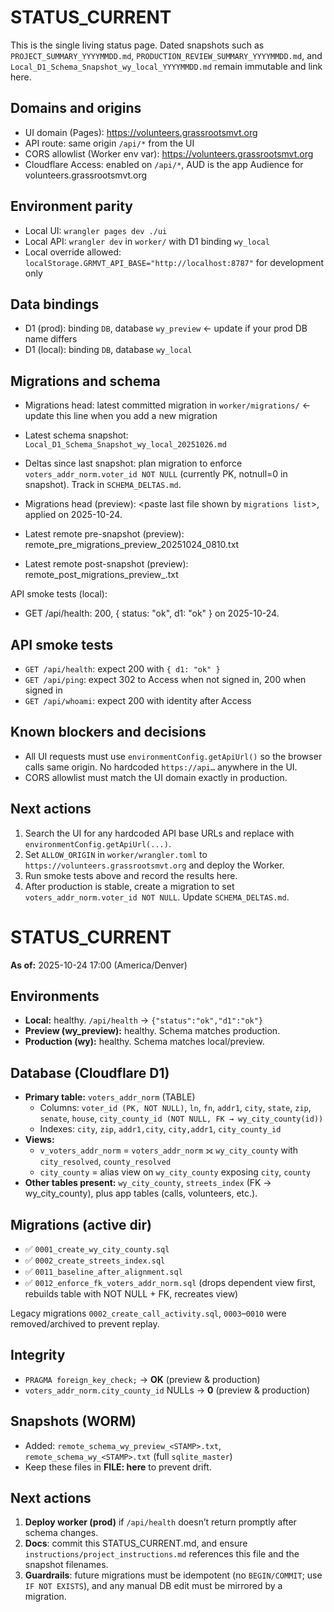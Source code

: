 # STATUS_CURRENT

This is the single living status page. Dated snapshots such as `PROJECT_SUMMARY_YYYYMMDD.md`, `PRODUCTION_REVIEW_SUMMARY_YYYYMMDD.md`, and `Local_D1_Schema_Snapshot_wy_local_YYYYMMDD.md` remain immutable and link here.

## Domains and origins
- UI domain (Pages): https://volunteers.grassrootsmvt.org
- API route: same origin `/api/*` from the UI
- CORS allowlist (Worker env var): https://volunteers.grassrootsmvt.org
- Cloudflare Access: enabled on `/api/*`, AUD is the app Audience for volunteers.grassrootsmvt.org

## Environment parity
- Local UI: `wrangler pages dev ./ui`
- Local API: `wrangler dev` in `worker/` with D1 binding `wy_local`
- Local override allowed: `localStorage.GRMVT_API_BASE="http://localhost:8787"` for development only

## Data bindings
- D1 (prod): binding `DB`, database `wy_preview`  ← update if your prod DB name differs
- D1 (local): binding `DB`, database `wy_local`

## Migrations and schema
- Migrations head: latest committed migration in `worker/migrations/`  ← update this line when you add a new migration
- Latest schema snapshot: `Local_D1_Schema_Snapshot_wy_local_20251026.md`
- Deltas since last snapshot: plan migration to enforce `voters_addr_norm.voter_id NOT NULL` (currently PK, notnull=0 in snapshot). Track in `SCHEMA_DELTAS.md`.

- Migrations head (preview): <paste last file shown by `migrations list`>, applied on 2025-10-24.
- Latest remote pre-snapshot (preview): remote_pre_migrations_preview_20251024_0810.txt
- Latest remote post-snapshot (preview): remote_post_migrations_preview_<STAMP>.txt

API smoke tests (local):
- GET /api/health: 200, { status: "ok", d1: "ok" } on 2025-10-24.


## API smoke tests
- `GET /api/health`: expect 200 with `{ d1: "ok" }`
- `GET /api/ping`: expect 302 to Access when not signed in, 200 when signed in
- `GET /api/whoami`: expect 200 with identity after Access

## Known blockers and decisions
- All UI requests must use `environmentConfig.getApiUrl()` so the browser calls same origin. No hardcoded `https://api…` anywhere in the UI.
- CORS allowlist must match the UI domain exactly in production.

## Next actions
1) Search the UI for any hardcoded API base URLs and replace with `environmentConfig.getApiUrl(...)`.  
2) Set `ALLOW_ORIGIN` in `worker/wrangler.toml` to `https://volunteers.grassrootsmvt.org` and deploy the Worker.  
3) Run smoke tests above and record the results here.  
4) After production is stable, create a migration to set `voters_addr_norm.voter_id NOT NULL`. Update `SCHEMA_DELTAS.md`.
# STATUS_CURRENT

**As of:** 2025-10-24 17:00 (America/Denver)

## Environments
- **Local:** healthy. `/api/health` → `{"status":"ok","d1":"ok"}`
- **Preview (wy_preview):** healthy. Schema matches production.
- **Production (wy):** healthy. Schema matches local/preview.

## Database (Cloudflare D1)
- **Primary table:** `voters_addr_norm` (TABLE)
  - Columns: `voter_id (PK, NOT NULL)`, `ln`, `fn`, `addr1`, `city`, `state`, `zip`, `senate`, `house`, `city_county_id (NOT NULL, FK → wy_city_county(id))`
  - Indexes: `city`, `zip`, `addr1,city`, `city,addr1`, `city_county_id`
- **Views:**
  - `v_voters_addr_norm` = `voters_addr_norm` ⟗ `wy_city_county` with `city_resolved`, `county_resolved`
  - `city_county` = alias view on `wy_city_county` exposing `city`, `county`
- **Other tables present:** `wy_city_county`, `streets_index` (FK → wy_city_county), plus app tables (calls, volunteers, etc.).

## Migrations (active dir)
- ✅ `0001_create_wy_city_county.sql`
- ✅ `0002_create_streets_index.sql`
- ✅ `0011_baseline_after_alignment.sql`
- ✅ `0012_enforce_fk_voters_addr_norm.sql` (drops dependent view first, rebuilds table with NOT NULL + FK, recreates view)

Legacy migrations `0002_create_call_activity.sql`, `0003`–`0010` were removed/archived to prevent replay.

## Integrity
- `PRAGMA foreign_key_check;` → **OK** (preview & production)
- `voters_addr_norm.city_county_id` NULLs → **0** (preview & production)

## Snapshots (WORM)
- Added: `remote_schema_wy_preview_<STAMP>.txt`, `remote_schema_wy_<STAMP>.txt` (full `sqlite_master`)
- Keep these files in **FILE: here** to prevent drift.

## Next actions
1. **Deploy worker (prod)** if `/api/health` doesn’t return promptly after schema changes.
2. **Docs**: commit this STATUS_CURRENT.md, and ensure `instructions/project_instructions.md` references this file and the snapshot filenames.
3. **Guardrails**: future migrations must be idempotent (no `BEGIN/COMMIT`; use `IF NOT EXISTS`), and any manual DB edit must be mirrored by a migration.
